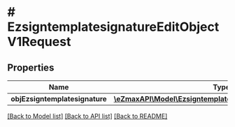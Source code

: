 # # EzsigntemplatesignatureEditObjectV1Request

## Properties

Name | Type | Description | Notes
------------ | ------------- | ------------- | -------------
**objEzsigntemplatesignature** | [**\eZmaxAPI\Model\EzsigntemplatesignatureRequestCompound**](EzsigntemplatesignatureRequestCompound.md) |  |

[[Back to Model list]](../../README.md#models) [[Back to API list]](../../README.md#endpoints) [[Back to README]](../../README.md)
